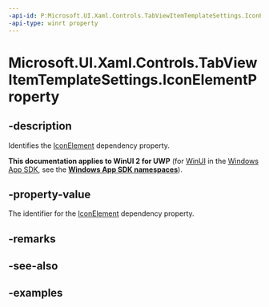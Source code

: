 ```yaml
---
-api-id: P:Microsoft.UI.Xaml.Controls.TabViewItemTemplateSettings.IconElementProperty
-api-type: winrt property
---
```


# Microsoft.UI.Xaml.Controls.TabViewItemTemplateSettings.IconElementProperty

<!--
public static Windows.UI.Xaml.DependencyProperty IconElementProperty { get; }
-->

## -description

Identifies the [IconElement](tabviewitemtemplatesettings_iconelement.md) dependency property.

**This documentation applies to WinUI 2 for UWP** (for [WinUI](/windows/apps/winui/winui3/) in the [Windows App SDK](/windows/apps/windows-app-sdk/), see the **[Windows App SDK namespaces](/windows/windows-app-sdk/api/winrt/)**).

## -property-value

The identifier for the [IconElement](tabviewitemtemplatesettings_iconelement.md) dependency property.

## -remarks

## -see-also

## -examples

